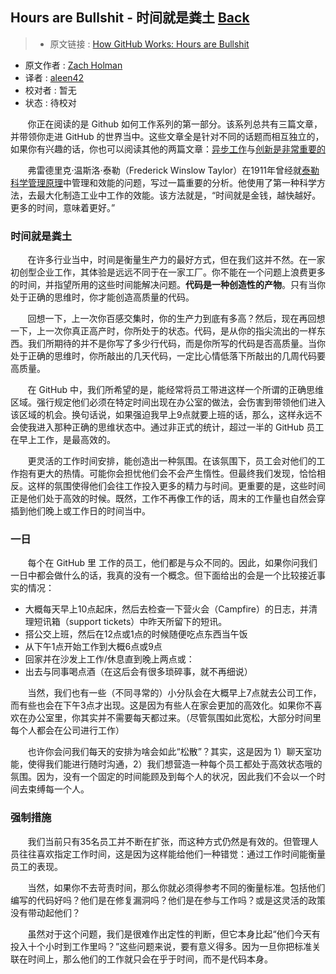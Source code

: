 ## Hours are Bullshit - 时间就是粪土 [**Back**](./../translation.md)

> * 原文链接 : [How GitHub Works: Hours are Bullshit](https://zachholman.com/posts/how-github-works-hours/)
* 原文作者 : [Zach Holman](https://zachholman.com/)
* 译者 : [aleen42](https://github.com/aleen42) 
* 校对者 : 暂无
* 状态 : 待校对

&nbsp; &nbsp; &nbsp; &nbsp;你正在阅读的是 Github 如何工作系列的第一部分。该系列总共有三篇文章，并带领你走进 GitHub 的世界当中。这些文章全是针对不同的话题而相互独立的，如果你有兴趣的话，你也可以阅读其他的两篇文章：[异步工作](./../be_asynchronous/be_asynchronous.md)与[创新是非常重要的](./../creativity_is_important/creativity_is_important.md)

&nbsp; &nbsp; &nbsp; &nbsp;弗雷德里克·温斯洛·泰勒（Frederick Winslow Taylor）在1911年曾经就[泰勒科学管理原理](http://en.wikipedia.org/wiki/The_Principles_of_Scientific_Management)中管理和效能的问题，写过一篇重要的分析。他使用了第一种科学方法，去最大化制造工业中工作的效能。该方法就是，“时间就是金钱，越快越好。更多的时间，意味着更好。”

### 时间就是粪土

&nbsp; &nbsp; &nbsp; &nbsp;在许多行业当中，时间是衡量生产力的最好方式，但在我们这并不然。在一家初创型企业工作，其体验是远远不同于在一家工厂。你不能在一个问题上浪费更多的时间，并指望所用的这些时间能解决问题。**代码是一种创造性的产物**。只有当你处于正确的思维时，你才能创造高质量的代码。

&nbsp; &nbsp; &nbsp; &nbsp;回想一下，上一次你百感交集时，你的生产力到底有多高？然后，现在再回想一下，上一次你真正高产时，你所处于的状态。代码，是从你的指尖流出的一样东西。我们所期待的并不是你写了多少行代码，而是你所写的代码是否高质量。当你处于正确的思维时，你所敲出的几天代码，一定比心情低落下所敲出的几周代码要高质量。

&nbsp; &nbsp; &nbsp; &nbsp;在 GitHub 中，我们所希望的是，能经常将员工带进这样一个所谓的正确思维区域。强行规定他们必须在特定时间出现在办公室的做法，会伤害到带领他们进入该区域的机会。换句话说，如果强迫我早上9点就要上班的话，那么，这样永远不会使我进入那种正确的思维状态中。通过非正式的统计，超过一半的 GitHub 员工在早上工作，是最高效的。

&nbsp; &nbsp; &nbsp; &nbsp;更灵活的工作时间安排，能创造出一种氛围。在该氛围下，员工会对他们的工作抱有更大的热情。可能你会担忧他们会不会产生惰性。但最终我们发现，恰恰相反。这样的氛围使得他们会往工作投入更多的精力与时间。更重要的是，这些时间正是他们处于高效的时候。既然，工作不再像工作的话，周末的工作量也自然会穿插到他们晚上或工作日的时间当中。

### 一日

&nbsp; &nbsp; &nbsp; &nbsp;每个在 GitHub 里 工作的员工，他们都是与众不同的。因此，如果你问我们一日中都会做什么的话，我真的没有一个概念。但下面给出的会是一个比较接近事实的情况：

- 大概每天早上10点起床，然后去检查一下营火会（Campfire）的日志，并清理短讯箱（support tickets）中昨天所留下的短讯。
- 搭公交上班，然后在12点或1点的时候随便吃点东西当午饭
- 从下午1点开始工作到大概6点或9点
- 回家并在沙发上工作/休息直到晚上两点或：
- 出去与同事喝点酒（在这后会有很多琐碎事，就不再细说）

&nbsp; &nbsp; &nbsp; &nbsp;当然，我们也有一些（不同寻常的）小分队会在大概早上7点就去公司工作，而有些也会在下午3点才出现。这是因为有些人在家会更加的高效化。如果你不喜欢在办公室里，你其实并不需要每天都过来。（尽管氛围如此宽松，大部分时间里每个人都会在公司进行工作）

&nbsp; &nbsp; &nbsp; &nbsp;也许你会问我们每天的安排为啥会如此“松散”？其实，这是因为 1）聊天室功能，使得我们能进行随时沟通，2）我们想营造一种每个员工都处于高效状态哦的氛围。因为，没有一个固定的时间能顾及到每个人的状况，因此我们不会以一个时间去束缚每一个人。

### 强制措施

&nbsp; &nbsp; &nbsp; &nbsp;我们当前只有35名员工并不断在扩张，而这种方式仍然是有效的。但管理人员往往喜欢指定工作时间，这是因为这样能给他们一种错觉：通过工作时间能衡量员工的表现。

&nbsp; &nbsp; &nbsp; &nbsp;当然，如果你不去苛责时间，那么你就必须得参考不同的衡量标准。包括他们编写的代码好吗？他们是在修复漏洞吗？他们是在参与工作吗？或是这灵活的政策没有带动起他们？

&nbsp; &nbsp; &nbsp; &nbsp;虽然对于这个问题，我们是很难作出定性的判断，但它本身比起“他们今天有投入十个小时到工作里吗？”这些问题来说，要有意义得多。因为一旦你把标准关联在时间上，那么他们的工作就只会在乎于时间，而不是代码本身。

